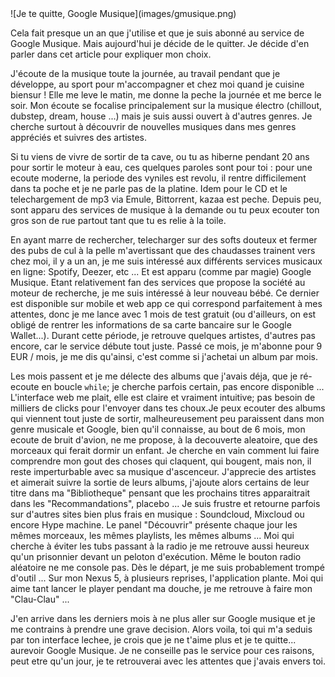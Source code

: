<markdown>
![Je te quitte, Google Musique](images/gmusique.png)

Cela fait presque un an que j'utilise et que je suis abonn&eacute; au service de Google Musique. Mais aujourd'hui je d&eacute;cide de le quitter. Je d&eacute;cide d'en parler dans cet article pour expliquer mon choix.

J'&eacute;coute de la musique toute la journ&eacute;e, au travail pendant que je d&eacute;veloppe, au sport pour m'accompagner et chez moi quand je cuisine biensur ! Elle me leve le matin, me donne la peche la journ&eacute;e et me berce le soir. Mon &eacute;coute se focalise principalement sur la musique &eacute;lectro (chillout, dubstep, dream, house ...) mais je suis aussi ouvert &agrave; d'autres genres. Je cherche surtout &agrave; d&eacute;couvrir de nouvelles musiques dans mes genres appr&eacute;ci&eacute;s et suivres des artistes.

Si tu viens de vivre de sortir de ta cave, ou tu as hiberne pendant 20 ans pour sortir le moteur &agrave; eau, ces quelques paroles sont pour toi : pour une ecoute moderne, la periode des vyniles est revolu, il rentre difficilement dans ta poche et je ne parle pas de la platine. Idem pour le CD et le telechargement de mp3 via Emule, Bittorrent, kazaa est peche. Depuis peu, sont apparu des services de musique &agrave; la demande ou tu peux ecouter ton gros son de rue partout tant que tu es relie &agrave; la toile.

 En ayant marre de rechercher, telecharger sur des softs douteux et fermer des pubs de cul &agrave; la pelle m'avertissant que des chaudasses trainent vers chez moi, il y a un an, je me suis int&eacute;ress&eacute; aux diff&eacute;rents services musicaux en ligne: Spotify, Deezer, etc ... Et est apparu (comme par magie) Google Musique. Etant relativement fan des services que propose la soci&eacute;t&eacute; au moteur de recherche, je me suis int&eacute;ress&eacute; &agrave; leur nouveau b&eacute;b&eacute;. Ce dernier est disponible sur mobile et web app ce qui correspond parfaitement &agrave; mes attentes, donc je me lance avec 1 mois de test gratuit (ou d'ailleurs, on est oblig&eacute; de rentrer les informations de sa carte bancaire sur le Google Wallet...). Durant cette p&eacute;riode, je retrouve quelques artistes, d'autres pas encore, car le service d&eacute;bute tout juste. Pass&eacute; ce mois, je m'abonne pour 9 EUR / mois, je me dis qu'ainsi, c'est comme si j'achetai un album par mois. 

 Les mois passent et je me d&eacute;lecte des albums que j'avais d&eacute;ja, que je r&eacute;-ecoute en boucle `while`; je cherche parfois certain, pas encore disponible ... L'interface web me plait, elle est claire et vraiment intuitive; pas besoin de milliers de clicks pour l'envoyer dans tes choux.Je peux ecouter des albums qui viennent tout juste de sortir, malheureusement peu paraissent dans mon genre musicale et Google, bien qu'il connaisse, au bout de 6 mois, mon ecoute de bruit d'avion, ne me propose, &agrave; la decouverte aleatoire, que des morceaux qui ferait dormir un enfant. Je cherche en vain comment lui faire comprendre mon gout des choses qui claquent, qui bougent, mais non, il reste imperturbable avec sa musique d'ascenceur. J'apprecie des artistes et aimerait suivre la sortie de leurs albums, j'ajoute alors certains de leur titre dans ma "Bibliotheque" pensant que les prochains titres apparaitrait dans les "Recommandations", placebo ... Je suis frustre et retourne parfois sur d'autres sites bien plus frais en musique : Soundcloud, Mixcloud ou encore Hype machine. Le panel "D&eacute;couvrir" pr&eacute;sente chaque jour les m&ecirc;mes morceaux, les m&ecirc;mes playlists, les m&ecirc;mes albums ... Moi qui cherche &agrave; &eacute;viter les tubs passant &agrave; la radio je me retrouve aussi heureux qu'un prisonnier devant un peloton d'ex&eacute;cution. M&ecirc;me le bouton radio al&eacute;atoire ne me console pas. D&egrave;s le d&eacute;part, je me suis probablement tromp&eacute; d'outil ... Sur mon Nexus 5, &agrave; plusieurs reprises, l'application plante. Moi qui aime tant lancer le player pendant ma douche, je me retrouve &agrave; faire mon "Clau-Clau" ...

J'en arrive dans les derniers mois &agrave; ne plus aller sur Google musique et je me contrains &agrave; prendre une grave decision. Alors voila, toi qui m'a seduis par ton interface lechee, je crois que je ne t'aime plus et je te quitte... aurevoir Google Musique. Je ne conseille pas le service pour ces raisons, peut etre qu'un jour, je te retrouverai avec les attentes que j'avais envers toi.
</markdown>
